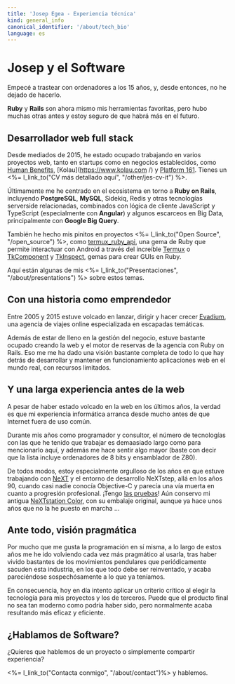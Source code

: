 ```yaml
---
title: 'Josep Egea - Experiencia técnica'
kind: general_info
canonical_identifier: '/about/tech_bio'
language: es
---
```


# Josep y el Software

Empecé a trastear con ordenadores a los 15 años, y, desde entonces, no
he dejado de hacerlo.

**Ruby** y **Rails** son ahora mismo mis herramientas favoritas, pero
hubo muchas otras antes y estoy seguro de que habrá más en el futuro.

## Desarrollador web full stack

Desde mediados de 2015, he estado ocupado trabajando en varios
proyectos web, tanto en startups como en negocios establecidos, como
[Human Benefits](https://www.humanbenefits.com/),
[Kolau](https://www.kolau.com /) y [Platform
161](https://platform161.com/). Tienes un <%= l_link_to("CV más
detallado aquí", "/other/jes-cv-it") %>.

Últimamente me he centrado en el ecosistema en torno a **Ruby on
Rails**, incluyendo **PostgreSQL**, **MySQL**, Sidekiq, Redis y otras
tecnologías serverside relacionadas, combinados con lógica de cliente
JavaScript y TypeScript (especialmente con **Angular**) y algunos
escarceos en Big Data, principalmente con **Google Big Query**.

También he hecho mis pinitos en proyectos <%= l_link_to("Open Source",
"/open_source") %>, como
[termux_ruby_api](https://github.com/josepegea/termux_ruby_api), una
gema de Ruby que permite interactuar con Android a través del
increíble [Termux](https://termux.com/) o
[TkComponent](https://github.com/josepegea/tk_component) y
[TkInspect](https://github.com/josepegea/tk_inspect), gemas para crear
GUIs en Ruby.

Aquí están algunas de mis <%= l_link_to("Presentaciones",
"/about/presentations") %> sobre estos temas.

## Con una historia como emprendedor

Entre 2005 y 2015 estuve volcado en lanzar, dirigir y hacer crecer
[Evadium](http://www.evadium.com), una agencia de viajes online
especializada en escapadas temáticas.

Además de estar de lleno en la gestión del negocio, estuve bastante
ocupado creando la web y el motor de reservas de la agencia con Ruby
on Rails. Eso me me ha dado una visión bastante completa de todo lo
que hay detrás de desarrollar y mantener en funcionamiento
aplicaciones web en el mundo real, con recursos limitados.

## Y una larga experiencia antes de la web

A pesar de haber estado volcado en la web en los últimos años, la
verdad es que mi experiencia informática arranca desde mucho antes de
que Internet fuera de uso común.

Durante mis años como programador y consultor, el número de
tecnologías con las que he tenido que trabajar es demaasiado largo
como para mencionarlo aquí, y además me hace sentir algo mayor (baste
con decir que la lista incluye ordenadores de 8 bits y ensamblador de
Z80).

De todos modos, estoy especialmente orgulloso de los años en que
estuve trabajando con [NeXT](https://en.wikipedia.org/wiki/NeXT) y el
entorno de desarrollo NeXTstep, allá en los años 90, cuando casi nadie
conocía Objective-C y parecía una vía muerta en cuanto a progresión
profesional. ¡Tengo [las
pruebas](http://markmail.org/message/cvov2pbnnirinp23)! Aún conservo
mi antigua [NeXTstation
Color](https://en.wikipedia.org/wiki/NeXTstation), con su embalaje
original, aunque ya hace unos años que no la he puesto en marcha ...

## Ante todo, visión pragmática

Por mucho que me gusta la programación en sí misma, a lo largo de
estos años me he ido volviendo cada vez más pragmático al usarla, tras
haber vivido bastantes de los movimientos pendulares que
periódicamente sacuden esta industria, en los que todo debe ser
reinventado, y acaba pareciéndose sospechósamente a lo que ya
teníamos.

En consecuencia, hoy en día intento aplicar un criterio crítico al
elegir la tecnología para mis proyectos y los de terceros. Puede que
el producto final no sea tan moderno como podría haber sido, pero
normalmente acaba resultando más eficaz y eficiente.

## ¿Hablamos de Software?

¿Quieres que hablemos de un proyecto o simplemente compartir
experiencia?

<%= l_link_to("Contacta conmigo", "/about/contact")%> y hablemos.
